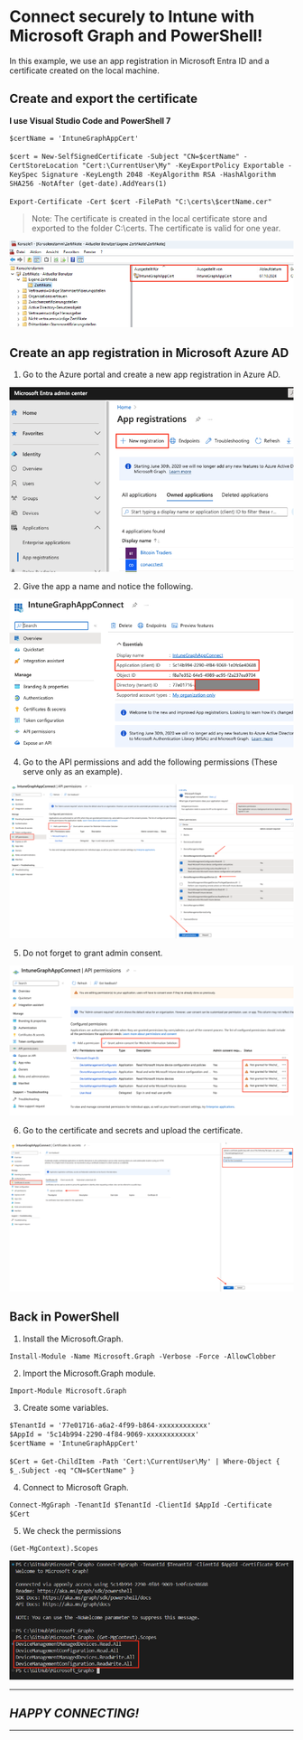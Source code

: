 # Connect securely to Intune with Microsoft Graph and PowerShell!
In this example, we use an app registration in Microsoft Entra ID and a certificate created on the local machine.

## Create and export the certificate

**I use Visual Studio Code and PowerShell 7**  

```
$certName = 'IntuneGraphAppCert'

$cert = New-SelfSignedCertificate -Subject "CN=$certName" -CertStoreLocation "Cert:\CurrentUser\My" -KeyExportPolicy Exportable -KeySpec Signature -KeyLength 2048 -KeyAlgorithm RSA -HashAlgorithm SHA256 -NotAfter (get-date).AddYears(1)

Export-Certificate -Cert $cert -FilePath "C:\certs\$certName.cer"
```

> Note: The certificate is created in the local certificate store and exported to the folder C:\certs. The certificate is valid for one year.

<img src="/Intune/Images/Example_1.png" alt="The Certificate">

## Create an app registration in Microsoft Azure AD

1. Go to the Azure portal and create a new app registration in Azure AD.

<img src="/Intune/Images/Example_2.png" alt="In the Entra ID">

2. Give the app a name and notice the following.

<img src="/Intune/Images/Example_3.png" alt="The ID's">

4. Go to the API permissions and add the following permissions (These serve only as an example).

<img src="/Intune/Images/Example_4.png" alt="The API permissions">

5. Do not forget to grant admin consent.

<img src="/Intune/Images/Example_5.png" alt="The admin consent">

6. Go to the certificate and secrets and upload the certificate.

<img src="/Intune/Images/Example_6.png" alt="The certificate">

## Back in PowerShell

1. Install the Microsoft.Graph.

```
Install-Module -Name Microsoft.Graph -Verbose -Force -AllowClobber
```

2. Import the Microsoft.Graph module.

```
Import-Module Microsoft.Graph
```

3. Create some variables.

```
$TenantId = '77e01716-a6a2-4f99-b864-xxxxxxxxxxxx'
$AppId = '5c14b994-2290-4f84-9069-xxxxxxxxxxxx'
$certName = 'IntuneGraphAppCert'

$Cert = Get-ChildItem -Path 'Cert:\CurrentUser\My' | Where-Object { $_.Subject -eq "CN=$CertName" }
```

4. Connect to Microsoft Graph.

```
Connect-MgGraph -TenantId $TenantId -ClientId $AppId -Certificate $Cert
```

5. We check the permissions
```
(Get-MgContext).Scopes
```

<img src="/Intune/Images/Example_7.png" alt="The permissions">

---
## *HAPPY CONNECTING!*
---